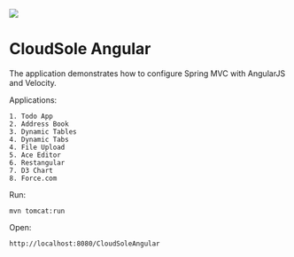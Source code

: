 <a href='http://192.168.13.19:8080/job/angular-spring-tutorial/'><img src='http://192.168.13.19:8080/buildStatus/icon?job=angular-spring-tutorial'></a>

CloudSole Angular
====================

The application demonstrates how to configure Spring MVC with AngularJS and Velocity.

Applications:

    1. Todo App
    2. Address Book
    3. Dynamic Tables
    4. Dynamic Tabs
    4. File Upload
    5. Ace Editor
    6. Restangular
    7. D3 Chart
    8. Force.com 

Run: 

    mvn tomcat:run

Open:

    http://localhost:8080/CloudSoleAngular
